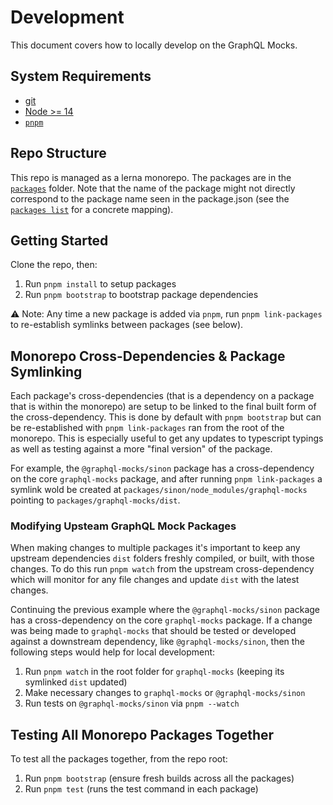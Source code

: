 # Development

This document covers how to locally develop on the GraphQL Mocks.

## System Requirements

* [git](https://git-scm.com/book/en/v2/Getting-Started-Installing-Git)
* [Node >= 14](https://nodejs.org/en/download/)
* [`pnpm`](https://pnpm.io/)

## Repo Structure

This repo is managed as a lerna monorepo. The packages are in the [`packages`](https://github.com/graphql-mocks/graphql-mocks/tree/main/packages) folder. Note that the name of the package might not directly correspond to the package name seen in the package.json (see the [`packages list`](http://www.graphql-mocks.com/packages) for a concrete mapping).

## Getting Started

Clone the repo, then:

1. Run `pnpm install` to setup packages
2. Run `pnpm bootstrap` to bootstrap package dependencies

⚠️ Note: Any time a new package is added via `pnpm`, run `pnpm link-packages` to re-establish symlinks between packages (see below).

## Monorepo Cross-Dependencies & Package Symlinking

Each package's cross-dependencies (that is a dependency on a package that is within the monorepo) are setup to be linked to the final built form of the cross-dependency. This is done by default with `pnpm bootstrap` but can be re-established with `pnpm link-packages` ran from the root of the monorepo. This is especially useful to get any updates to typescript typings as well as testing against a more "final version" of the package.

For example, the `@graphql-mocks/sinon` package has a cross-dependency on the core `graphql-mocks` package, and after running `pnpm link-packages` a symlink wold be created at `packages/sinon/node_modules/graphql-mocks` pointing to `packages/graphql-mocks/dist`.

### Modifying Upsteam GraphQL Mock Packages

When making changes to multiple packages it's important to keep any upstream dependencies `dist` folders freshly compiled, or built, with those changes. To do this run `pnpm watch` from the upstream cross-dependency which will monitor for any file changes and update `dist` with the latest changes.

Continuing the previous example where the `@graphql-mocks/sinon` package has a cross-dependency on the core `graphql-mocks` package. If a change was being made to `graphql-mocks` that should be tested or developed against a downstream dependency, like `@graphql-mocks/sinon`, then the following steps would help for local development:

1. Run `pnpm watch` in the root folder for `graphql-mocks` (keeping its symlinked `dist` updated)
2. Make necessary changes to `graphql-mocks` or `@graphql-mocks/sinon`
3. Run tests on `@graphql-mocks/sinon` via `pnpm --watch`

## Testing All Monorepo Packages Together

To test all the packages together, from the repo root:

1. Run `pnpm bootstrap` (ensure fresh builds across all the packages)
2. Run `pnpm test` (runs the test command in each package)
